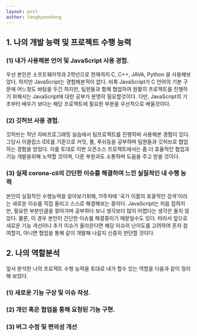 ```yaml
---
layout: post
author: Yanghyeondong
---
```

## 1. 나의 개발 능력 및 프로젝트 수행 능력

### (1) 내가 사용해본 언어 및 JavaScript 사용 경험.

우선 본인은 소프트웨어학과 2학년으로 현재까지 C, C++, JAVA, Python 을 사용해보았다.
하지만 JavaScript는 경험해본적이 없다. 비록 JavaScript가 C 언어의 기본 구문에 어느정도 바탕을 두긴 하지만,
팀원들과 함께 협업하여 원활히 프로젝트를 진행하기 위해서는 JavaScript에 대한 공부가 분명히 필요할것이다.
다만, JavaScript의 기초부터 배우기 보다는 해당 프로젝트에 필요한 부분을 우선적으로 배울것이다.

### (2) 깃허브 사용 경험.

깃허브는 작년 자바프로그래밍 실습에서 팀프로젝트를 진행하며 사용해본 경험이 있다. 그당시 이클립스 IDE를 기준으로
커밋, 풀, 푸쉬등을 공부하며 팀원들과 깃허브로 협업하는 경험을 얻었다. 이를 토대로 이번 오픈소스 프로젝트에서는 좀 더 효율적인
협업과 기능 개발을위해 노력할 것이며, 다른 부원과도 소통하며 도움을 주고 받을 것이다.

### (3) 실제 corona-cli의 간단한 이슈를 해결하며 느낀 실질적인 내 수행 능력

본인의 실질적인 수행능력을 알아보기위해, 11주차때 '국가 이름의 포괄적인 검색'이라는 새로운 이슈를 직접 올리고 
스스로 해결해보는 중이다. JavaScript는 처음 접하지만, 필요한 부분만큼을 찾아가며 공부하다 보니 생각보다 많이 어렵다는 
생각은 들지 않았다. 물론, 이 경우 본인이 간단한 이슈를 해결중이기 때문일수도 있다. 따라서 앞으로 새로운 기능 개선이나 추가
이슈가 올라온다면 해당 이슈의 난이도를 고려하여 혼자 참여할지, 아니면 협업을 통해 같이 개발해 나갈지 신중히 판단할 것이다.


## 2. 나의 역할분석

앞서 분석한 나의 프로젝트 수행 능력을 토대로 내가 할수 있는 역할을 다음과 같이 정리해 보았다.

### (1) 새로운 기능 구상 및 이슈 작성.

### (2) 개인 혹은 협업을 통해 요청된 기능 구현.

### (3) 버그 수정 및 편의성 개선
